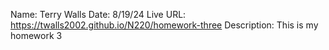 Name: Terry Walls
Date: 8/19/24
Live URL: https://twalls2002.github.io/N220/homework-three
Description: This is my homework 3
